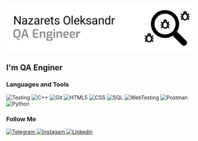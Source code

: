 ![Header](https://github.com/Enginer2/Enginer2/blob/main/assets/%D0%A2%D0%B5%D1%81%D1%82%D1%83%D0%B2%D0%B0%D0%BD%D0%BD%D1%8F.jpg) 

## I'm QA Enginer

### Languages and Tools
![Testing](https://img.shields.io/badge/-Testing-001E42?style=for-the-badge&logo=Testing&logoColor=6E7F80)
![C++](https://img.shields.io/badge/-C++-002542?style=for-the-badge&logo=C%2b%2b&logoColor=45A367)
![Git](https://img.shields.io/badge/-Git-002542?style=for-the-badge&logo=Git&logoColor=45A367)
![HTML5](https://img.shields.io/badge/-HTML5-002542?style=for-the-badge&logo=HTML5&logoColor=45A367)
![CSS](https://img.shields.io/badge/-CSS-002542?style=for-the-badge&logo=CSS&logoColor=45A367)
![SQL](https://img.shields.io/badge/-SQL-002542?style=for-the-badge&logo=SQL&logoColor=45A367)
![WebTesting](https://img.shields.io/badge/-WebTesting-002542?style=for-the-badge&logo=WebTesting&logoColor=45A367)
![Postman](https://img.shields.io/badge/-Postman-002542?style=for-the-badge&logo=Postman&logoColor=45A367)
![Python](https://img.shields.io/badge/-Python-002542?style=for-the-badge&logo=Python&logoColor=45A367)

### Follow Me
[ ![Telegram](https://img.shields.io/badge/-Telegram-002542?style=for-the-badge&logo=Telegram&logoColor=45A367) ](https://t.me/Nazarets_Oleksandr)
[ ![Instagam](https://img.shields.io/badge/-Instagram-002542?style=for-the-badge&logo=Instagram&logoColor=45A367) ]([https://t.me/Nazarets_Oleksandr](https://instagram.com/_nazarets_oleksandr_?igshid=ZDdkNTZiNTM=))
[ ![Linkedin](https://img.shields.io/badge/-Linkedin-002542?style=for-the-badge&logo=Linkedin&logoColor=45A367) ](https://t.me/Nazarets_Oleksandr)
